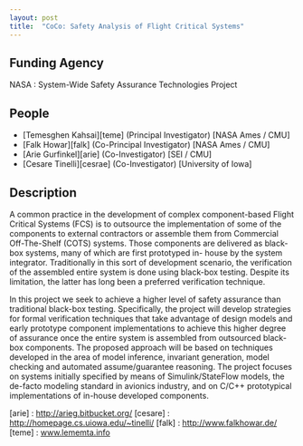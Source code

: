 ```yaml
---
layout: post
title:  "CoCo: Safety Analysis of Flight Critical Systems"
---
```


## Funding Agency ##
NASA : System-Wide Safety Assurance Technologies Project

## People ##
* [Temesghen Kahsai][teme] (Principal Investigator) [NASA Ames / CMU]
* [Falk Howar][falk] (Co-Principal Investigator) [NASA Ames / CMU]
* [Arie Gurfinkel][arie] (Co-Investigator) [SEI / CMU]
* [Cesare Tinelli][cesrae] (Co-Investigator) [University of Iowa]

## Description ##
A common practice in the development of complex component-based Flight Critical Systems (FCS) is to outsource the implementation of some of the components to external contractors or assemble them from Commercial Off-The-Shelf (COTS) systems. Those components are delivered as black-box systems, many of which are first prototyped in- house by the system integrator. Traditionally in this sort of development scenario, the verification of the assembled entire system is done using black-box testing. Despite its limitation, the latter has long been a preferred verification technique.

In this project we seek to achieve a higher level of safety assurance than traditional black-box testing. Specifically, the project will develop strategies for formal verification techniques that take advantage of design models and early prototype component implementations to achieve this higher degree of assurance once the entire system is assembled from outsourced black-box components. The proposed approach will be based on techniques developed in the area of model inference, invariant generation, model checking and automated assume/guarantee reasoning. The project focuses on systems initially specified by means of Simulink/StateFlow models, the de-facto modeling standard in avionics industry, and on C/C++ prototypical implementations of in-house developed components.



[arie] : http://arieg.bitbucket.org/
[cesare] : http://homepage.cs.uiowa.edu/~tinelli/
[falk] : http://www.falkhowar.de/
[teme] : www.lememta.info
